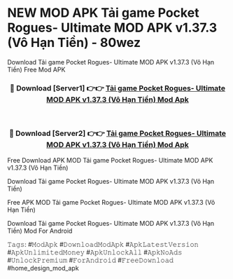 # NEW MOD APK Tải game Pocket Rogues- Ultimate MOD APK v1.37.3 (Vô Hạn Tiền) - 80wez
Download Tải game Pocket Rogues- Ultimate MOD APK v1.37.3 (Vô Hạn Tiền) Free Mod APK

<div align="center">
<h3>🔴 Download [Server1] 👉👉 <a href="https://apk-comot.site?title=Tải_game_Pocket_Rogues-_Ultimate_MOD_APK_v1.37.3_(Vô_Hạn_Tiền)">Tải game Pocket Rogues- Ultimate MOD APK v1.37.3 (Vô Hạn Tiền) Mod Apk</a></h3><br>

<h3>🔴 Download [Server2] 👉👉 <a href="https://apk-comot.site?title=Tải_game_Pocket_Rogues-_Ultimate_MOD_APK_v1.37.3_(Vô_Hạn_Tiền)">Tải game Pocket Rogues- Ultimate MOD APK v1.37.3 (Vô Hạn Tiền) Mod Apk</a></h3>
</div>


Free Download APK MOD Tải game Pocket Rogues- Ultimate MOD APK v1.37.3 (Vô Hạn Tiền)

Download Tải game Pocket Rogues- Ultimate MOD APK v1.37.3 (Vô Hạn Tiền) 

Free APK MOD Tải game Pocket Rogues- Ultimate MOD APK v1.37.3 (Vô Hạn Tiền) 

Download Tải game Pocket Rogues- Ultimate MOD APK v1.37.3 (Vô Hạn Tiền) Mod For Android

𝚃𝚊𝚐𝚜: #𝙼𝚘𝚍𝙰𝚙𝚔 #𝙳𝚘𝚠𝚗𝚕𝚘𝚊𝚍𝙼𝚘𝚍𝙰𝚙𝚔 #𝙰𝚙𝚔𝙻𝚊𝚝𝚎𝚜𝚝𝚅𝚎𝚛𝚜𝚒𝚘𝚗 #𝙰𝚙𝚔𝚄𝚗𝚕𝚒𝚖𝚒𝚝𝚎𝚍𝙼𝚘𝚗𝚎𝚢 #𝙰𝚙𝚔𝚄𝚗𝚕𝚘𝚌𝚔𝙰𝚕𝚕 #𝙰𝚙𝚔𝙽𝚘𝙰𝚍𝚜 #𝚄𝚗𝚕𝚘𝚌𝚔𝙿𝚛𝚎𝚖𝚒𝚞𝚖 #𝙵𝚘𝚛𝙰𝚗𝚍𝚛𝚘𝚒𝚍 #𝙵𝚛𝚎𝚎𝙳𝚘𝚠𝚗𝚕𝚘𝚊𝚍 #home_design_mod_apk